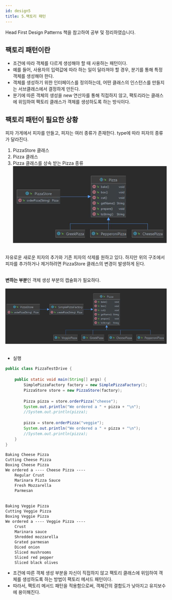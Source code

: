 ```yaml
---
id: design5
title: 5.팩토리 패턴
---
```


Head First Design Patterns 책을 참고하여 공부 및 정리하였습니다.

## 팩토리 패턴이란
- 조건에 따라 객체를 다르게 생성해야 할 때 사용하는 패턴이다.
- 예를 들어, 사용자의 입력값에 따라 하는 일이 달라져야 할 경우, 분기를 통해 특정 객체를 생성해야 한다.
- 객체를 생성하기 위한 인터페이스를 정의하는데, 어떤 클래스의 인스턴스를 만들지는 서브클래스에서 결정하게 만든다.
- 분기에 따른 객체의 생성을 new 연산자를 통해 직접하지 않고, 팩토리라는 클래스에 위임하여 팩토리 클래스가 객체를 생성하도록 하는 방식이다.

## 팩토리 패턴이 필요한 상황
피자 가게에서 피자를 만들고, 피자는 여러 종류가 존재한다. type에 따라 피자의 종류가 달라진다.
1. PizzaStore 클래스
2. Pizza 클래스
3. Pizza 클래스를 상속 받는 Pizza 종류<br/>
![img](./img/5-1.JPG)<br/><br/>

자유로운 새로운 피자의 추가와 기존 피자의 삭제를 원하고 있다. 하지만 위의 구조에서 피자를 추가하거나 제거하려면 PizzaStore 클래스의 변경이 발생하게 된다.<br/><br/>

**변하는 부분**인 객체 생성 부분의 캡슐화가 필요하다.<br/><br/>
![img](./img/5-2.JPG)<br/><br/>

- 실행
```java
public class PizzaTestDrive {

    public static void main(String[] args) {
        SimplePizzaFactory factory = new SimplePizzaFactory();
        PizzaStore store = new PizzaStore(factory);

        Pizza pizza = store.orderPizza("cheese");
        System.out.println("We ordered a " + pizza + "\n");
        //System.out.println(pizza);

        pizza = store.orderPizza("veggie");
        System.out.println("We ordered a " + pizza + "\n");
        //System.out.println(pizza);
    }
}
```
```
Baking Cheese Pizza
Cutting Cheese Pizza
Boxing Cheese Pizza
We ordered a ---- Cheese Pizza ----
	Regular Crust
	Marinara Pizza Sauce
	Fresh Mozzarella
	Parmesan


Baking Veggie Pizza
Cutting Veggie Pizza
Boxing Veggie Pizza
We ordered a ---- Veggie Pizza ----
	Crust
	Marinara sauce
	Shredded mozzarella
	Grated parmesan
	Diced onion
	Sliced mushrooms
	Sliced red pepper
	Sliced black olives
```
- 조건에 따른 객체 생성 부분을 자신이 직접하지 않고 팩토리 클래스에 위임하여 객체를 생성하도록 하는 방법이 팩토리 메서드 패턴이다.
- 따라서, 팩토리 메서드 패턴을 적용함으로써, 객체간의 결합도가 낮아지고 유지보수에 용이해진다. 